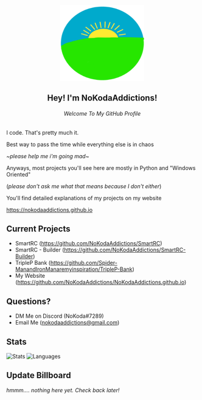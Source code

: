 <p align="center">
  <img src="NoKoda.png" width="220" height="200">
  <h2 align="center">Hey! I'm NoKodaAddictions!</h2>
  <h6 align="center">Welcome To My GitHub Profile</h6>
</p>

I code. That's pretty much it. 

Best way to pass the time while everything else is in chaos

*~please help me i'm going mad~*

Anyways, most projects you'll see here are mostly in Python and "Windows Oriented" 

(*please don't ask me what that means because I don't either*)

You'll find detailed explanations of my projects on my website

https://nokodaaddictions.github.io

## Current Projects
- SmartRC (https://github.com/NoKodaAddictions/SmartRC)
- SmartRC - Builder (https://github.com/NoKodaAddictions/SmartRC-Builder)
- TripleP Bank (https://github.com/Spider-ManandIronManaremyinspiration/TripleP-Bank)
- My Website (https://github.com/NoKodaAddictions/NoKodaAddictions.github.io)


## Questions?

- DM Me on Discord (NoKoda#7289)
- Email Me (nokodaaddictions@gmail.com)


## Stats

![Stats](https://github-readme-stats.vercel.app/api?username=nokodaaddictions&text_color=b5a642&bg_color=12161a&hide_border=true&title_color=b5a642)
![Languages](https://github-readme-stats.vercel.app/api/top-langs/?username=nokodaaddictions&text_color=b5a642&bg_color=12161a&hide_border=true&title_color=b5a642)

## Update Billboard

*hmmm.... nothing here yet. Check back later!*
